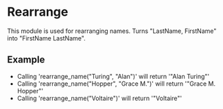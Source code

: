 Rearrange
=========

This module is used for rearranging names.
Turns "LastName, FirstName" into "FirstName LastName".

## Example

  * Calling 'rearrange_name("Turing", "Alan")' will return '"Alan Turing"'
  * Calling 'rearrange_name("Hopper", "Grace M.")' will return '"Grace M. Hopper"'
  * Calling 'rearrange_name("Voltaire")' will return '"Voltaire"'
